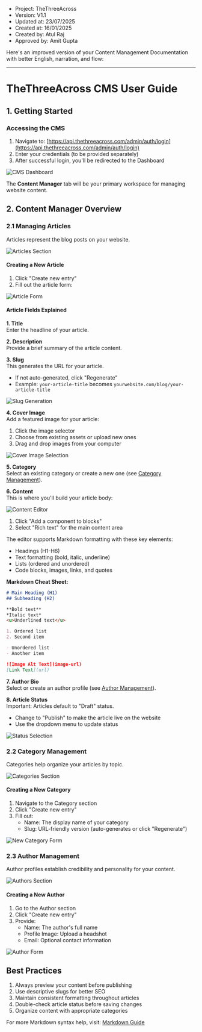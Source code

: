 
- Project: TheThreeAcross
- Version: V1.1
- Updated at: 23/07/2025
- Created at: 16/01/2025
- Created by: Atul Raj
- Approved by: Amit Gupta





Here's an improved version of your Content Management Documentation with better English, narration, and flow:

---

# TheThreeAcross CMS User Guide

## 1. Getting Started

### Accessing the CMS
1. Navigate to: [https://api.thethreeacross.com/admin/auth/login](https://api.thethreeacross.com/admin/auth/login)
2. Enter your credentials (to be provided separately)
3. After successful login, you'll be redirected to the Dashboard

![CMS Dashboard](image-1.png)

The **Content Manager** tab will be your primary workspace for managing website content.

## 2. Content Manager Overview

### 2.1 Managing Articles

Articles represent the blog posts on your website.

![Articles Section](image-3.png)

#### Creating a New Article
1. Click "Create new entry"
2. Fill out the article form:

![Article Form](image-5.png)

#### Article Fields Explained

**1. Title**  
Enter the headline of your article.

**2. Description**  
Provide a brief summary of the article content.

**3. Slug**  
This generates the URL for your article.  
- If not auto-generated, click "Regenerate"  
- Example: `your-article-title` becomes `yourwebsite.com/blog/your-article-title`

![Slug Generation](image-7.png)

**4. Cover Image**  
Add a featured image for your article:
1. Click the image selector
2. Choose from existing assets or upload new ones
3. Drag and drop images from your computer

![Cover Image Selection](image-11.png)

**5. Category**  
Select an existing category or create a new one (see [Category Management](#22-category-management)).

**6. Content**  
This is where you'll build your article body:

![Content Editor](image-17.png)

1. Click "Add a component to blocks"
2. Select "Rich text" for the main content area

The editor supports Markdown formatting with these key elements:
- Headings (H1-H6)
- Text formatting (bold, italic, underline)
- Lists (ordered and unordered)
- Code blocks, images, links, and quotes

**Markdown Cheat Sheet:**
```markdown
# Main Heading (H1)
## Subheading (H2)

**Bold text**
*Italic text*
<u>Underlined text</u>

1. Ordered list
2. Second item

- Unordered list
- Another item

![Image Alt Text](image-url)
[Link Text](url)
```

**7. Author Bio**  
Select or create an author profile (see [Author Management](#23-author-management)).

**8. Article Status**  
Important: Articles default to "Draft" status.  
- Change to "Publish" to make the article live on the website
- Use the dropdown menu to update status

![Status Selection](image-39.png)

### 2.2 Category Management

Categories help organize your articles by topic.

![Categories Section](image-12.png)

#### Creating a New Category
1. Navigate to the Category section
2. Click "Create new entry"
3. Fill out:
   - Name: The display name of your category
   - Slug: URL-friendly version (auto-generates or click "Regenerate")

![New Category Form](image-15.png)

### 2.3 Author Management

Author profiles establish credibility and personality for your content.

![Authors Section](image-34.png)

#### Creating a New Author
1. Go to the Author section
2. Click "Create new entry"
3. Provide:
   - Name: The author's full name
   - Profile Image: Upload a headshot
   - Email: Optional contact information

![Author Form](image-35.png)

## Best Practices

1. Always preview your content before publishing
2. Use descriptive slugs for better SEO
3. Maintain consistent formatting throughout articles
4. Double-check article status before saving changes
5. Organize content with appropriate categories

For more Markdown syntax help, visit: [Markdown Guide](https://www.markdownguide.org/basic-syntax/)

